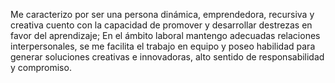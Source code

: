 Me caracterizo por ser una persona dinámica, emprendedora, recursiva y creativa cuento con la capacidad de promover y desarrollar destrezas en favor del aprendizaje; En el ámbito laboral mantengo adecuadas relaciones interpersonales, se me facilita el trabajo en equipo y poseo habilidad para generar soluciones creativas e innovadoras, alto sentido de responsabilidad y compromiso.
